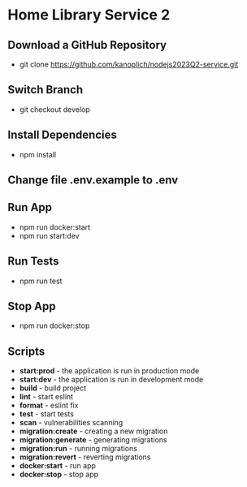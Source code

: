 # Home Library Service 2

## Download a GitHub Repository

- git clone https://github.com/kanoplich/nodejs2023Q2-service.git

## Switch Branch

- git checkout develop

## Install Dependencies

- npm install

## Change file .env.example to .env

## Run App

- npm run docker:start
- npm run start:dev

## Run Tests

- npm run test

## Stop App

- npm run docker:stop

## Scripts

- **start:prod** - the application is run in production mode
- **start:dev** - the application is run in development mode
- **build** - build project
- **lint** - start eslint
- **format** - eslint fix
- **test** - start tests
- **scan** - vulnerabilities scanning
- **migration:create** - creating a new migration
- **migration:generate** - generating migrations
- **migration:run** - running migrations
- **migration:revert** - reverting migrations
- **docker:start** - run app
- **docker:stop** - stop app